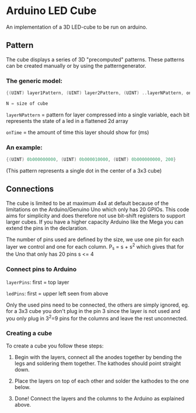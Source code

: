 # Arduino LED Cube
An implementation of a 3D LED-cube to be run on arduino.

## Pattern
The cube displays a series of 3D "precomputed" patterns. These patterns can be created manually or by using the patterngenerator.

### The generic model:

```cpp
{(UINT) layer1Pattern, (UINT) layer2Pattern, (UINT) ..layerNPattern, onTime}

N = size of cube
```

`layerNPattern` = pattern for layer compressed into a single variable, each bit represents the state of a led in a flattened 2d array

`onTime` = the amount of time this layer should show for (ms)

### An example:

```cpp
{(UINT) 0b000000000, (UINT) 0b000010000, (UINT) 0b000000000, 200}
```

(This pattern represents a single dot in the center of a 3x3 cube)

## Connections
The cube is limited to be at maximum 4x4 at default because of the limitations on the Arduino/Genuino Uno which only has 20 GPIOs. This code aims for simplicity and does therefore not use bit-shift registers to support larger cubes. If you have a higher capacity Arduino like the Mega you can extend the pins in the declaration.

The number of pins used are defined by the size, we use one pin for each layer we control and one for each column. P<sub>s</sub> = s + s<sup>2</sup> which gives that for the Uno that only has 20 pins s \<= 4

### Connect pins to Arduino
`layerPins`: first = top layer

`ledPins`: first = upper left seen from above

Only the used pins need to be connected, the others are simply ignored, eg. for a 3x3 cube you don't plug in the pin 3 since the layer is not used and you only plug in 3<sup>2</sup>=9 pins for the columns and leave the rest unconnected.

### Creating a cube

To create a cube you follow these steps:

1. Begin with the layers, connect all the anodes together by bending the legs and soldering them together. The kathodes should point straight down. 

2. Place the layers on top of each other and  solder the kathodes to the one below.

3. Done! Connect the layers and the columns to the Arduino as explained above.
